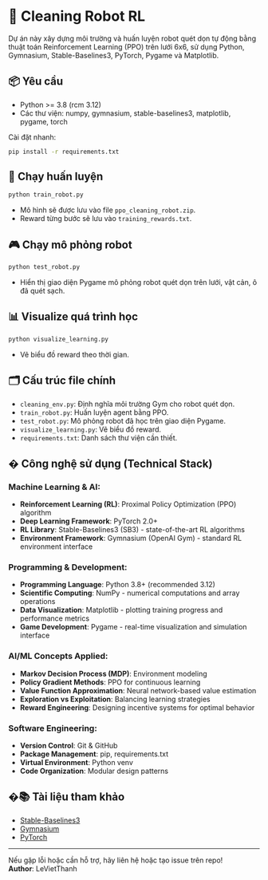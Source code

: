 # 🤖 Cleaning Robot RL

Dự án này xây dựng môi trường và huấn luyện robot quét dọn tự động bằng thuật toán Reinforcement Learning (PPO) trên lưới 6x6, sử dụng Python, Gymnasium, Stable-Baselines3, PyTorch, Pygame và Matplotlib.

## 📦 Yêu cầu
- Python >= 3.8 (rcm 3.12)
- Các thư viện: numpy, gymnasium, stable-baselines3, matplotlib, pygame, torch

Cài đặt nhanh:
```bash
pip install -r requirements.txt
```

## 🚀 Chạy huấn luyện
```bash
python train_robot.py
```
- Mô hình sẽ được lưu vào file `ppo_cleaning_robot.zip`.
- Reward từng bước sẽ lưu vào `training_rewards.txt`.

## 🎮 Chạy mô phỏng robot
```bash
python test_robot.py
```
- Hiển thị giao diện Pygame mô phỏng robot quét dọn trên lưới, vật cản, ô đã quét sạch.

## 📊 Visualize quá trình học
```bash
python visualize_learning.py
```
- Vẽ biểu đồ reward theo thời gian.

## 🗂️ Cấu trúc file chính
- `cleaning_env.py`: Định nghĩa môi trường Gym cho robot quét dọn.
- `train_robot.py`: Huấn luyện agent bằng PPO.
- `test_robot.py`: Mô phỏng robot đã học trên giao diện Pygame.
- `visualize_learning.py`: Vẽ biểu đồ reward.
- `requirements.txt`: Danh sách thư viện cần thiết.

## �️ Công nghệ sử dụng (Technical Stack)

### **Machine Learning & AI:**
- **Reinforcement Learning (RL)**: Proximal Policy Optimization (PPO) algorithm
- **Deep Learning Framework**: PyTorch 2.0+
- **RL Library**: Stable-Baselines3 (SB3) - state-of-the-art RL algorithms
- **Environment Framework**: Gymnasium (OpenAI Gym) - standard RL environment interface

### **Programming & Development:**
- **Programming Language**: Python 3.8+ (recommended 3.12)
- **Scientific Computing**: NumPy - numerical computations and array operations
- **Data Visualization**: Matplotlib - plotting training progress and performance metrics
- **Game Development**: Pygame - real-time visualization and simulation interface

### **AI/ML Concepts Applied:**
- **Markov Decision Process (MDP)**: Environment modeling
- **Policy Gradient Methods**: PPO for continuous learning
- **Value Function Approximation**: Neural network-based value estimation
- **Exploration vs Exploitation**: Balancing learning strategies
- **Reward Engineering**: Designing incentive systems for optimal behavior

### **Software Engineering:**
- **Version Control**: Git & GitHub
- **Package Management**: pip, requirements.txt
- **Virtual Environment**: Python venv
- **Code Organization**: Modular design patterns

## �📚 Tài liệu tham khảo
- [Stable-Baselines3](https://stable-baselines3.readthedocs.io/)
- [Gymnasium](https://gymnasium.farama.org/)
- [PyTorch](https://pytorch.org/)

---
Nếu gặp lỗi hoặc cần hỗ trợ, hãy liên hệ hoặc tạo issue trên repo!  
**Author**: LeVietThanh